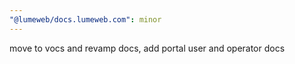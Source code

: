 ```yaml
---
"@lumeweb/docs.lumeweb.com": minor
---
```


move to vocs and revamp docs, add portal user and operator docs
